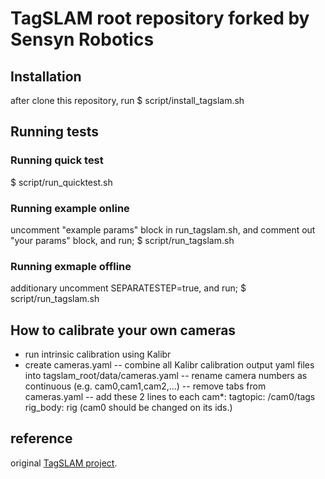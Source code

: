# TagSLAM root repository forked by Sensyn Robotics

## Installation
after clone this repository, run
$ script/install_tagslam.sh


## Running tests
### Running quick test
$ script/run_quicktest.sh

### Running example online
uncomment "example params" block in run_tagslam.sh, and comment out "your params" block, and run;
$ script/run_tagslam.sh

### Running exmaple offline
additionary uncomment SEPARATESTEP=true, and run;
$ script/run_tagslam.sh


## How to calibrate your own cameras
- run intrinsic calibration using Kalibr
- create cameras.yaml
  -- combine all Kalibr calibration output yaml files into tagslam_root/data/cameras.yaml
  -- rename camera numbers as continuous (e.g. cam0,cam1,cam2,...)
  -- remove tabs from cameras.yaml
  -- add these 2 lines to each cam*:
    tagtopic: /cam0/tags
    rig_body: rig
    (cam0 should be changed on its ids.)

## reference
original [TagSLAM project](https://berndpfrommer.github.io/tagslam_web).
